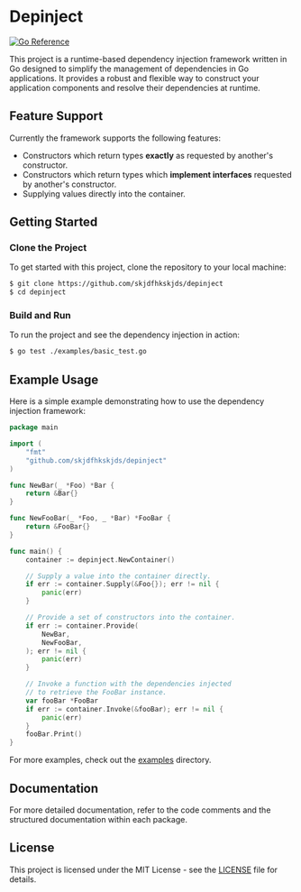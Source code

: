 # Depinject 

[![Go Reference](https://pkg.go.dev/badge/github.com/skjdfhkskjds/depinject.svg)](https://pkg.go.dev/github.com/skjdfhkskjds/depinject)

This project is a runtime-based dependency injection framework written in Go designed to simplify the management of dependencies in Go applications. It provides a robust and flexible way to construct your application components and resolve their dependencies at runtime.

## Feature Support

Currently the framework supports the following features:

- Constructors which return types **exactly** as requested by another's constructor.
- Constructors which return types which **implement interfaces** requested by another's constructor.
- Supplying values directly into the container.

## Getting Started

### Clone the Project

To get started with this project, clone the repository to your local machine:

```bash
$ git clone https://github.com/skjdfhkskjds/depinject
$ cd depinject
```

### Build and Run

To run the project and see the dependency injection in action:

```bash
$ go test ./examples/basic_test.go
```

## Example Usage

Here is a simple example demonstrating how to use the dependency injection framework:

```go
package main

import (
    "fmt"
    "github.com/skjdfhkskjds/depinject"
)

func NewBar(_ *Foo) *Bar {
    return &Bar{}
}

func NewFooBar(_ *Foo, _ *Bar) *FooBar {
    return &FooBar{}
}

func main() {
	container := depinject.NewContainer()

	// Supply a value into the container directly.
	if err := container.Supply(&Foo{}); err != nil {
		panic(err)
	}

	// Provide a set of constructors into the container.
	if err := container.Provide(
		NewBar,
		NewFooBar,
	); err != nil {
		panic(err)
	}

	// Invoke a function with the dependencies injected
	// to retrieve the FooBar instance.
	var fooBar *FooBar
	if err := container.Invoke(&fooBar); err != nil {
		panic(err)
	}
	fooBar.Print()
}
```

For more examples, check out the [examples](./examples) directory.

## Documentation

For more detailed documentation, refer to the code comments and the structured documentation within each package.

## License

This project is licensed under the MIT License - see the [LICENSE](LICENSE) file for details.
